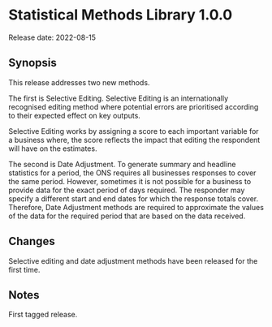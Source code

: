 # Statistical Methods Library 1.0.0

Release date: 2022-08-15

## Synopsis

This release addresses two new methods.

The first is Selective Editing. Selective Editing is an internationally recognised editing method where potential errors are prioritised according to their expected effect on key outputs. 

Selective Editing works by assigning a score to each important variable for a business where, the score reflects the impact that editing the respondent will have on the estimates.

The second is Date Adjustment. To generate summary and headline statistics for a period, the ONS requires all businesses responses to cover the same period. However, sometimes it is not possible for a business to provide data for the exact period of days required. The responder may specify a different start and end dates for which the response totals cover. Therefore, Date Adjustment methods are required to approximate the values of the data for the required period that are based on the data received.

## Changes

Selective editing and date adjustment methods have been released for the first time.

## Notes

First tagged release.